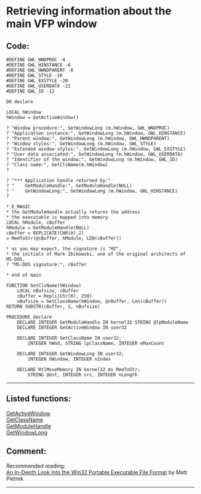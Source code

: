 
# Retrieving information about the main VFP window

## Code:
```foxpro  
#DEFINE GWL_WNDPROC -4
#DEFINE GWL_HINSTANCE -6
#DEFINE GWL_HWNDPARENT -8
#DEFINE GWL_STYLE -16
#DEFINE GWL_EXSTYLE -20
#DEFINE GWL_USERDATA -21
#DEFINE GWL_ID -12

DO declare

LOCAL hWindow
hWindow = GetActiveWindow()

? "Window procedure:", GetWindowLong (m.hWindow, GWL_WNDPROC)
? "Application instance:", GetWindowLong (m.hWindow, GWL_HINSTANCE)
? "Parent window:", GetWindowLong (m.hWindow, GWL_HWNDPARENT)
? "Window styles:", GetWindowLong (m.hWindow, GWL_STYLE)
? "Extended window styles:", GetWindowLong (m.hWindow, GWL_EXSTYLE)
? "User data associated:", GetWindowLong (m.hWindow, GWL_USERDATA)
? "Identifier of the window:", GetWindowLong (m.hWindow, GWL_ID)
? "Class name:", GetClsName(m.hWindow)
?

? "*** Application handle returned by:"
? "    GetModuleHandle:", GetModuleHandle(NULL)
? "    GetWindowLong:", GetWindowLong (m.hWindow, GWL_HINSTANCE)
?

* E_MAGIC
* the GetModuleHandle actually returns the address
* the executable is mapped into memory
LOCAL hModule, cBuffer
hModule = GetModuleHandle(NULL)
cBuffer = REPLICATE(CHR(0),2)
= MemToStr(@cBuffer, hModule, LEN(cBuffer))

* as you may expect, the signature is "MZ",
* the initials of Mark Zbikowski, one of the original architects of MS-DOS.
? "MS-DOS signature:", cBuffer

* end of main

FUNCTION GetClsName(hWindow)
    LOCAL nBufsize, cBuffer
    cBuffer = Repli(Chr(0), 250)
    nBufsize = GetClassName(hWindow, @cBuffer, Len(cBuffer))
RETURN SUBSTR(cBuffer, 1, nBufsize)

PROCEDURE declare
	DECLARE INTEGER GetModuleHandle IN kernel32 STRING @lpModuleName
	DECLARE INTEGER GetActiveWindow IN user32

    DECLARE INTEGER GetClassName IN user32;
        INTEGER hWnd, STRING lpClassName, INTEGER nMaxCount

	DECLARE INTEGER GetWindowLong IN user32;
		INTEGER hWindow, INTEGER nIndex

	DECLARE RtlMoveMemory IN kernel32 As MemToStr;
		STRING @dst, INTEGER src, INTEGER nLength  
```  
***  


## Listed functions:
[GetActiveWindow](../libraries/user32/GetActiveWindow.md)  
[GetClassName](../libraries/user32/GetClassName.md)  
[GetModuleHandle](../libraries/kernel32/GetModuleHandle.md)  
[GetWindowLong](../libraries/user32/GetWindowLong.md)  

## Comment:
Recommended reading:  
<a href="http://msdn.microsoft.com/msdnmag/issues/02/02/PE/default.aspx">An In-Depth Look into the Win32 Portable Executable File Format</a> by Matt Pietrek  
  
***  

